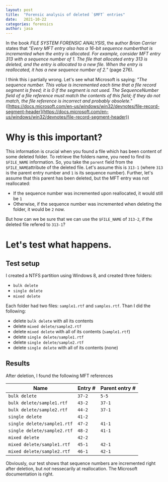 ```yaml
---
layout: post
title:  "Forensic analysis of deleted `$MFT` entries"
date:   2021-10-22
categories: forensics
author: jasa
---
```


In the book *FILE SYSTEM FORENSIC ANALYSIS*, the author *Brian Carrier* states that *"Every MFT entry also has a 16-bit sequence numberthat is incremented when the entry is allocated. For example, consider MFT entry 313 with a sequence number of 1. The file that allocated entry 313 is deleted, and the entry is allocated to a new file. When the entry is reallocated, it has a new sequence number of 2."* (page 276).

I think this i partially wrong. Let's see what Microsoft is saying: *"The sequence number. This value is incremented each time that a file record segment is freed; it is 0 if the segment is not used. The SequenceNumber field of a file reference must match the contents of this field; if they do not match, the file reference is incorrect and probably obsolete."* ([https://docs.microsoft.com/en-us/windows/win32/devnotes/file-record-segment-header](https://docs.microsoft.com/en-us/windows/win32/devnotes/file-record-segment-header))

# Why is this important?

This information is crucial when you found a file which has been content of some deleted folder. To retrieve the folders name, you need to find its `$FILE_NAME` information. So, you take the `parent` field from the `$FILE_NAME`attribute of the deleted file. Let's assume this is `313-1` (where `313` is the parent entry number and `1` is its sequence number). Further, let's assume that this parent has been deleted, but the MFT entry was not reallocated:

 - If the sequence number was incremented upon reallocated, it would still be `1`
 - Otherwise, if the sequence number was incremented when deleting the folder, it would be `2` now.

 But how can we be sure that we can use the `$FILE_NAME` of `313-2`, if the deleted file refered to `313-1`?

 # Let's test what happens.

## Test setup

 I created a NTFS partition using Windows 8, and created three folders:

  - `bulk delete`
  - `single delete`
  - `mixed delete`

Each folder had two files: `sample1.rtf` and `samples.rtf`. Than I did the following:
 
  - delete `bulk delete` with all its contents
  - delete `mixed delete/sample2.rtf`
  - delete `mixed delete` with all of its contents (`sample1.rtf`)
  - delete `single delete/sample1.rtf`
  - delete `single delete/sample2.rtf`
  - delete `single delete` with all of its contents (none)

## Results

After deletion, I found the following MFT references

| Name | Entry # | Parent entry # |
|-|-|-|
|`bulk delete`| `37-2` | `5-5` |
|`bulk delete/sample1.rtf`| `43-2` | `37-1` |
|`bulk delete/sample2.rtf`| `44-2` | `37-1`|
|`single delete`| `41-2` | |
|`single delete/sample1.rtf`| `47-2` | `41-1` |
|`single delete/sample2.rtf`| `48-2` | `41-1` |
|`mixed delete`| `42-2` | |
|`mixed delete/sample1.rtf`| `45-1` | `42-1` |
|`mixed delete/sample2.rtf`| `46-1` | `42-1` |

Obviously, our test shows that sequence numbers are incremented right after deletion, but *not* nessecarily at reallocation. The Microsoft documentation is right. 